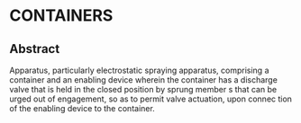 # CONTAINERS

## Abstract
Apparatus, particularly electrostatic spraying apparatus, comprising a container and an enabling device wherein the container has a discharge valve that is held in the closed position by sprung member s that can be urged out of engagement, so as to permit valve actuation, upon connec tion of the enabling device to the container.